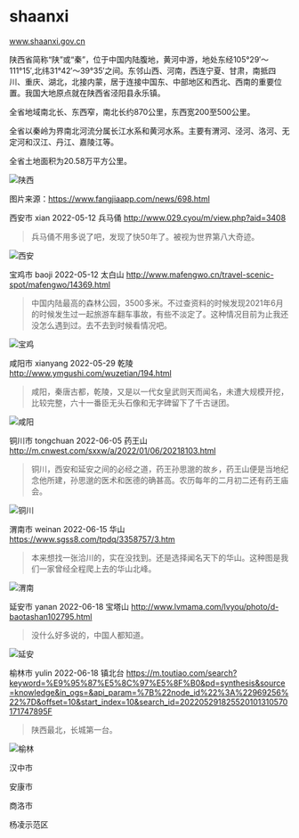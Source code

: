 # shaanxi

www.shaanxi.gov.cn

陕西省简称“陕”或“秦”，位于中国内陆腹地，黄河中游，地处东经105°29′～111°15′,北纬31°42′～39°35′之间。东邻山西、河南，西连宁夏、甘肃，南抵四川、重庆、湖北，北接内蒙，居于连接中国东、中部地区和西北、西南的重要位置。我国大地原点就在陕西省泾阳县永乐镇。

全省地域南北长、东西窄，南北长约870公里，东西宽200至500公里。

全省以秦岭为界南北河流分属长江水系和黄河水系。主要有渭河、泾河、洛河、无定河和汉江、丹江、嘉陵江等。

全省土地面积为20.58万平方公里。

![陕西](shaanxi.png)

图片来源：https://www.fangjiaapp.com/news/698.html



西安市 xian 2022-05-12 兵马俑 http://www.029.cyou/m/view.php?aid=3408

> 兵马俑不用多说了吧，发现了快50年了。被视为世界第八大奇迹。

![西安](xian.jpeg)

宝鸡市 baoji 2022-05-12 太白山 http://www.mafengwo.cn/travel-scenic-spot/mafengwo/14369.html

> 中国内陆最高的森林公园，3500多米。不过查资料的时候发现2021年6月的时候发生过一起旅游车翻车事故，有些不淡定了。这种情况目前为止我还没怎么遇到过。去不去到时候看情况吧。

![宝鸡](baoji.jpeg)

咸阳市 xianyang 2022-05-29 乾陵 http://www.ymgushi.com/wuzetian/194.html

> 咸阳，秦唐古都，乾陵，又是以一代女皇武则天而闻名，未遭大规模开挖，比较完整，六十一番臣无头石像和无字碑留下了千古谜团。

![咸阳](xianyang.jpeg)

铜川市 tongchuan 2022-06-05 药王山 http://m.cnwest.com/sxxw/a/2022/01/06/20218103.html

> 铜川，西安和延安之间的必经之道，药王孙思邈的故乡，药王山便是当地纪念他所建，孙思邈的医术和医德的确甚高。农历每年的二月初二还有药王庙会。

![铜川](tongchuan.jpeg)

渭南市 weinan 2022-06-15 华山 https://www.sgss8.com/tpdq/3358757/3.htm

> 本来想找一张洽川的，实在没找到。还是选择闻名天下的华山。这种图是我们一家曾经全程爬上去的华山北峰。

![渭南](weinan.jpeg)

延安市 yanan 2022-06-18 宝塔山 http://www.lvmama.com/lvyou/photo/d-baotashan102795.html

> 没什么好多说的，中国人都知道。

![延安](yanan.jpg)

榆林市 yulin 2022-06-18 镇北台 https://m.toutiao.com/search?keyword=%E9%95%87%E5%8C%97%E5%8F%B0&pd=synthesis&source=knowledge&in_ogs=&api_param=%7B%22node_id%22%3A%22969256%22%7D&offset=10&start_index=10&search_id=202205291825520101310570171747895F

> 陕西最北，长城第一台。

![榆林](yulin.jpg)

汉中市

安康市

商洛市

杨凌示范区

